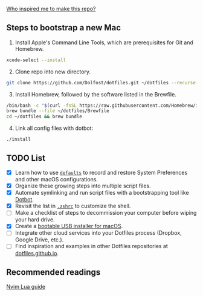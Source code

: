 [Who inspired me to make this repo?](https://github.com/eieioxyz/Beyond-Dotfiles-in-100-Seconds)

## Steps to bootstrap a new Mac

1. Install Apple's Command Line Tools, which are prerequisites for Git and Homebrew.

```zsh
xcode-select --install
```

2. Clone repo into new directory.

```zsh
git clone https://github.com/Dolfost/dotfiles.git ~/dotfiles --recurse-submodules
```
3. Install Homebrew, followed by the software listed in the Brewfile.
```zsh
/bin/bash -c "$(curl -fsSL https://raw.githubusercontent.com/Homebrew/install/HEAD/install.sh)"
brew bundle --file ~/dotfiles/Brewfile
cd ~/dotfiles && brew bundle
```

4. Link all config files with dotbot:
```
./install
```


## TODO List

- [x] Learn how to use [`defaults`](https://macos-defaults.com/#%F0%9F%99%8B-what-s-a-defaults-command) to record and restore System Preferences and other macOS configurations.
- [x] Organize these growing steps into multiple script files.
- [x] Automate symlinking and run script files with a bootstrapping tool like [Dotbot](https://github.com/anishathalye/dotbot).
- [x] Revisit the list in [`.zshrc`](.zshrc) to customize the shell.
- [ ] Make a checklist of steps to decommission your computer before wiping your hard drive.
- [x] Create a [bootable USB installer for macOS](https://support.apple.com/en-us/HT201372).
- [ ] Integrate other cloud services into your Dotfiles process (Dropbox, Google Drive, etc.).
- [ ] Find inspiration and examples in other Dotfiles repositories at [dotfiles.github.io](https://dotfiles.github.io/).

## Recommended readings
[Nvim Lua guide](https://neovim.io/doc/user/lua-guide.html)  
